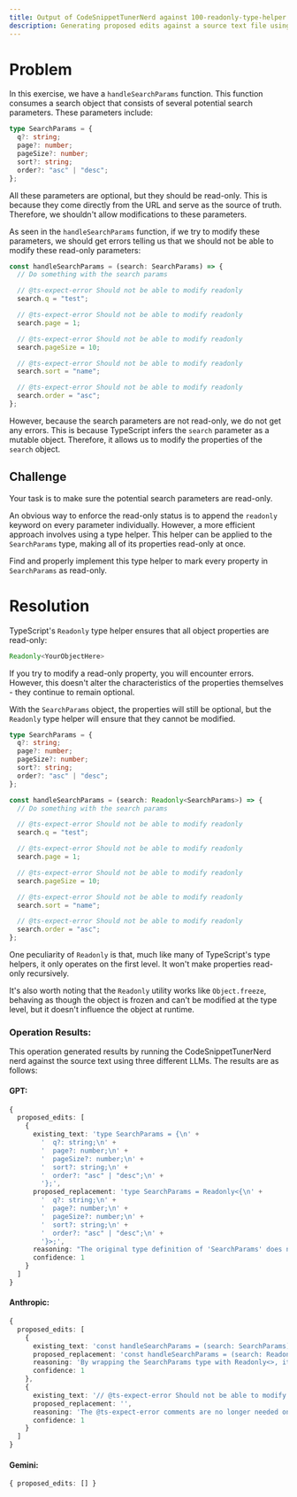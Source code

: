 ```yaml
---
title: Output of CodeSnippetTunerNerd against 100-readonly-type-helper.md
description: Generating proposed edits against a source text file using the CodeSnippetTunerNerd nerd. The source text is included, followed by edits generated by the same nerd against three different LLMs.
---
```


# Problem
In this exercise, we have a `handleSearchParams` function. This function consumes a search object that consists of several potential search parameters. These parameters include:

```ts
type SearchParams = {
  q?: string;
  page?: number;
  pageSize?: number;
  sort?: string;
  order?: "asc" | "desc";
};
```

All these parameters are optional, but they should be read-only. This is because they come directly from the URL and serve as the source of truth. Therefore, we shouldn't allow modifications to these parameters. 

As seen in the `handleSearchParams` function, if we try to modify these parameters, we should get errors telling us that we should not be able to modify these read-only parameters:

```ts
const handleSearchParams = (search: SearchParams) => {
  // Do something with the search params

  // @ts-expect-error Should not be able to modify readonly
  search.q = "test";

  // @ts-expect-error Should not be able to modify readonly
  search.page = 1;

  // @ts-expect-error Should not be able to modify readonly
  search.pageSize = 10;

  // @ts-expect-error Should not be able to modify readonly
  search.sort = "name";

  // @ts-expect-error Should not be able to modify readonly
  search.order = "asc";
};
```

However, because the search parameters are not read-only, we do not get any errors. This is because TypeScript infers the `search` parameter as a mutable object. Therefore, it allows us to modify the properties of the `search` object.

## Challenge

Your task is to make sure the potential search parameters are read-only.

An obvious way to enforce the read-only status is to append the `readonly` keyword on every parameter individually. However, a more efficient approach involves using a type helper. This helper can be applied to the `SearchParams` type, making all of its properties read-only at once.

Find and properly implement this type helper to mark every property in `SearchParams` as read-only.

# Resolution
TypeScript's `Readonly` type helper ensures that all object properties are read-only:

```typescript
Readonly<YourObjectHere>
```

If you try to modify a read-only property, you will encounter errors. However, this doesn't alter the characteristics of the properties themselves - they continue to remain optional.

With the `SearchParams` object, the properties will still be optional, but the `Readonly` type helper will ensure that they cannot be modified.

```typescript
type SearchParams = {
  q?: string;
  page?: number;
  pageSize?: number;
  sort?: string;
  order?: "asc" | "desc";
};

const handleSearchParams = (search: Readonly<SearchParams>) => {
  // Do something with the search params

  // @ts-expect-error Should not be able to modify readonly
  search.q = "test";

  // @ts-expect-error Should not be able to modify readonly
  search.page = 1;

  // @ts-expect-error Should not be able to modify readonly
  search.pageSize = 10;

  // @ts-expect-error Should not be able to modify readonly
  search.sort = "name";

  // @ts-expect-error Should not be able to modify readonly
  search.order = "asc";
};
```

One peculiarity of `Readonly` is that, much like many of TypeScript's type helpers, it only operates on the first level. It won't make properties read-only recursively.

It's also worth noting that the `Readonly` utility works like `Object.freeze`, behaving as though the object is frozen and can't be modified at the type level, but it doesn't influence the object at runtime.

### Operation Results:
This operation generated results by running the CodeSnippetTunerNerd nerd against the source text using three different LLMs. The results are as follows:

#### GPT:
```typescript
{
  proposed_edits: [
    {
      existing_text: 'type SearchParams = {\n' +
        '  q?: string;\n' +
        '  page?: number;\n' +
        '  pageSize?: number;\n' +
        '  sort?: string;\n' +
        '  order?: "asc" | "desc";\n' +
        '};',
      proposed_replacement: 'type SearchParams = Readonly<{\n' +
        '  q?: string;\n' +
        '  page?: number;\n' +
        '  pageSize?: number;\n' +
        '  sort?: string;\n' +
        '  order?: "asc" | "desc";\n' +
        '}>;',
      reasoning: "The original type definition of 'SearchParams' does not enforce the properties to be read-only. By wrapping the type definition with 'Readonly<...>', all properties of 'SearchParams' will be read-only, which aligns with the requirement specified in the problem statement.",
      confidence: 1
    }
  ]
}
```

#### Anthropic:
```typescript
{
  proposed_edits: [
    {
      existing_text: 'const handleSearchParams = (search: SearchParams) => {',
      proposed_replacement: 'const handleSearchParams = (search: Readonly<SearchParams>) => {',
      reasoning: 'By wrapping the SearchParams type with Readonly<>, it will make all properties of the search object read-only, preventing them from being modified within the handleSearchParams function.',
      confidence: 1
    },
    {
      existing_text: '// @ts-expect-error Should not be able to modify readonly',
      proposed_replacement: '',
      reasoning: 'The @ts-expect-error comments are no longer needed once the search parameter is properly typed as Readonly<SearchParams>. The TypeScript compiler will correctly flag the attempts to modify the read-only properties as errors.',
      confidence: 1
    }
  ]
}
```

#### Gemini:
```typescript
{ proposed_edits: [] }
```